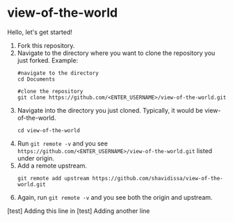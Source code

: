 # view-of-the-world

Hello, let's get started!

1. Fork this repository.
1. Navigate to the directory where you want to clone the repository you just forked.
    Example:
    ```
    #navigate to the directory
    cd Documents
    
    #clone the repository
    git clone https://github.com/<ENTER_USERNAME>/view-of-the-world.git
    ```
1. Navigate into the directory you just cloned. Typically, it would be view-of-the-world.
    ```
    cd view-of-the-world
    ```
1. Run `git remote -v` and you see `https://github.com/<ENTER_USERNAME>/view-of-the-world.git` listed under origin.
1. Add a remote upstream.
    ```
    git remote add upstream https://github.com/shavidissa/view-of-the-world.git
    ```
 1. Again, run `git remote -v` and you see both the origin and upstream.

[test] Adding this line in
[test] Adding another line
